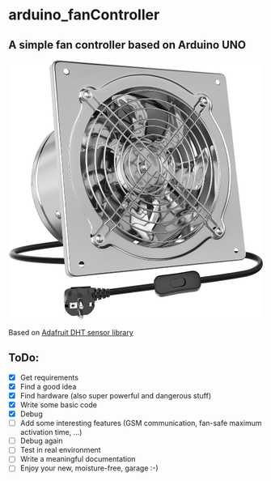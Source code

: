 # arduino_fanController
## A simple fan controller based on Arduino UNO

![An industrial fan](docs/fan.jpg)

Based on [Adafruit DHT sensor library](https://github.com/adafruit/DHT-sensor-library)

## ToDo:

- [x] Get requirements
- [x] Find a good idea
- [x] Find hardware (also super powerful and dangerous stuff)
- [x] Write some basic code
- [x] Debug
- [ ] Add some interesting features (GSM communication, fan-safe maximum activation time, ...)
- [ ] Debug again
- [ ] Test in real environment 
- [ ] Write a meaningful documentation
- [ ] Enjoy your new, moisture-free, garage :-)